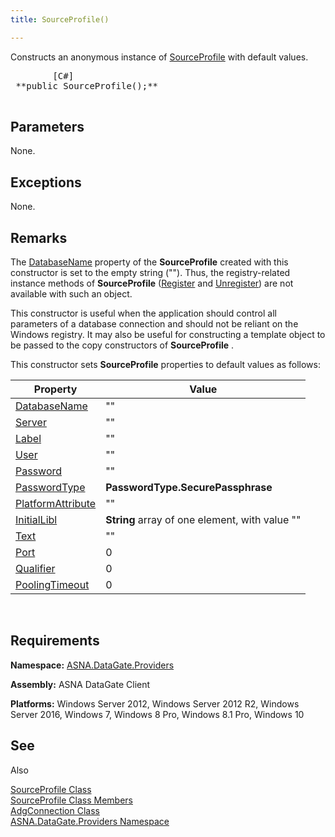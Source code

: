 ```yaml
---
title: SourceProfile()

---
```


Constructs an anonymous instance of [ SourceProfile](source-profile-class.html) with default values.
<pre class="prettyprint">
        <span class="lang">[C#]</span>
 **public SourceProfile();** 
      </pre>


## Parameters

None.
## Exceptions

None.
## Remarks

The [DatabaseName](source-profile-class-database-name-property.html) property of the **SourceProfile** created with this constructor is set to the empty string (""). Thus, the registry-related instance methods of **SourceProfile** ([Register](source-profile-class-register-method.html) and [Unregister](source-profile-class-unregister-method.html)) are not available with such an object. 

This constructor is useful when the application should control all parameters of a database connection and should not be reliant on the Windows registry. It may also be useful for constructing a template object to be passed to the copy constructors of **SourceProfile** .

This constructor sets **SourceProfile** properties to default values as follows: 
<br />



| Property | Value |
| ---- | ---- |
| [ DatabaseName](source-profile-class-database-name-property.html) | "" |
| [Server](source-profile-class-server-property.html) | "" |
| [Label](source-profile-class-label-property.html) | "" |
| [User](source-profile-class-user-property.html) | "" |
| [Password](source-profile-class-password-property.html) | "" |
| [PasswordType](source-profile-class-password-type-property.html) | **PasswordType.SecurePassphrase** |
| [PlatformAttribute](source-profile-class-platform-attribute-property.html) | "" |
| [InitialLibl](source-profile-class-initial-libl-property.html) | **String** array of one element, with value "" |
| [Text](source-profile-class-text-property.html) | "" |
| [Port](source-profile-class-port-property.html) | 0 |
| [Qualifier](source-profile-class-qualifier-property.html) | 0 |
| [PoolingTimeout](source-profile-class-pooling-timeout-property.html) | 0 |



<br />

## Requirements

<span> **Namespace:** [ ASNA.DataGate.Providers](datagate-providers-namespace.html) </span> 

<span> **Assembly:** ASNA DataGate Client</span> 

<span> **Platforms:** Windows Server 2012, Windows Server 2012 R2, Windows Server 2016, Windows 7, Windows 8 Pro, Windows 8.1 Pro, Windows 10</span> 
## See 
Also


[SourceProfile Class](source-profile-class.html) <br />[SourceProfile Class Members](source-profile-members.html)<br />[AdgConnection Class](adg-connection-class.html)<br />[ASNA.DataGate.Providers Namespace](datagate-providers-namespace.html)

